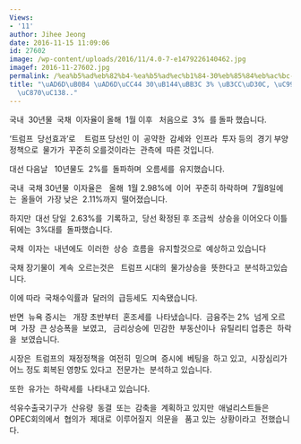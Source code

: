 ```yaml
---
Views:
- '11'
author: Jihee Jeong
date: 2016-11-15 11:09:06
id: 27602
image: /wp-content/uploads/2016/11/4.0-7-e1479226140462.jpg
imagef: 2016-11-27602.jpg
permalink: /%ea%b5%ad%eb%82%b4-%ea%b5%ad%ec%b1%84-30%eb%85%84%eb%ac%bc-3-%eb%8f%8c%ed%8c%8c-%ec%a6%9d%ec%8b%9c-%ed%98%bc%ec%a1%b0%ec%84%b8/
title: "\uAD6D\uB0B4 \uAD6D\uCC44 30\uB144\uBB3C 3% \uB3CC\uD30C, \uC99D\uC2DC \uD63C\
  \uC870\uC138.."
---
```


국내  30년물  국채  이자율이 올해  1월 이후   처음으로  3%  를 돌파 했습니다.

‘트럼프  당선효과’로    트럼프 당선인 이  공약한  감세와  인프라  투자 등의  경기 부양정책으로  물가가  꾸준히 오를것이라는  관측에  따른 것입니다.

대선 다음날   10년물도  2%를  돌파하며  오름세를  유지했습니다.

국내  국채 30년물  이자율은   올해  1월 2.98%에  이어  꾸준히 하락하며  7월8일에는  올들어  가장 낮은  2.11%까지  떨어졌습니다.

하지만  대선 당일  2.63%를  기록하고,  당선 확정된 후 조금씩  상승을 이어오다 이틀뒤에는  3%대를  돌파했습니다.

국채  이자는  내년에도  이러한  상승  흐름을  유지할것으로  예상하고 있습니다

국채 장기물이  계속  오르는것은   트럼프 시대의  물가상승을  뜻한다고  분석하고있습니다.

이에 따라  국채수익률과  달러의  급등세도  지속됐습니다.

반면  뉴욕 증시는   개장 초반부터  혼조세를  나타냈습니다.  금융주는 2%  넘게 오르며  가장  큰 상승폭을  보였고,   금리상승에  민감한  부동산이나  유틸리티 업종은  하락을  보였습니다.

시장은  트럼프의  재정정책을  여전히  믿으며  증시에  베팅을  하고 있고,  시장심리가 어느 정도 회복된 영향도 있다고  전문가는  분석하고 있습니다.

또한  유가는  하락세를  나타내고 있습니다.

석유수출국기구가  산유량  동결  또는  감축을  계획하고 있지만  애널리스트들은   OPEC회의에서  협의가  제대로  이루어질지  의문을   품고 있는  상황이라고  전했습니다.

&nbsp;

&nbsp;